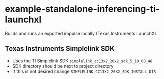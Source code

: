 # example-standalone-inferencing-ti-launchxl
Builds and runs an exported impulse locally (Texas Instruments LaunchXL


## Texas Instruments Simplelink SDK

- Uses the TI Simplelink SDK `simplelink_cc13x2_26x2_sdk_5_10_00_48`
- SDK directory should be next to project directory
- If this is not desired change `SIMPLELINK_CC13X2_26X2_SDK_INSTALL_DIR`